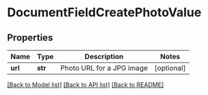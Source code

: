 # DocumentFieldCreatePhotoValue

## Properties
Name | Type | Description | Notes
------------ | ------------- | ------------- | -------------
**url** | **str** | Photo URL for a JPG image | [optional] 

[[Back to Model list]](../README.md#documentation-for-models) [[Back to API list]](../README.md#documentation-for-api-endpoints) [[Back to README]](../README.md)


